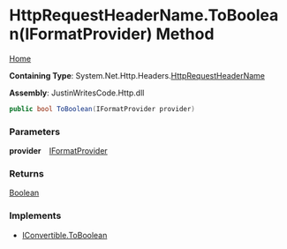 # HttpRequestHeaderName\.ToBoolean\(IFormatProvider\) Method

[Home](../../../../README.md)

**Containing Type**: System\.Net\.Http\.Headers\.[HttpRequestHeaderName](../README.md)

**Assembly**: JustinWritesCode\.Http\.dll

```csharp
public bool ToBoolean(IFormatProvider provider)
```

### Parameters

**provider** &ensp; [IFormatProvider](https://docs.microsoft.com/en-us/dotnet/api/system.iformatprovider)

### Returns

[Boolean](https://docs.microsoft.com/en-us/dotnet/api/system.boolean)

### Implements

* [IConvertible.ToBoolean](https://docs.microsoft.com/en-us/dotnet/api/system.iconvertible.toboolean)
